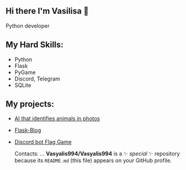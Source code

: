 ## Hi there I'm Vasilisa 👋
Python developer

## My Hard Skills:
- Python
- Flask
- PyGame
- Discord, Telegram
- SQLite

## My projects:
- [AI that identifies animals in photos](https://github.com/Vasyalis994/First)
- [Flask-Blog](https://github.com/Vasyalis994/Flask-Blog)
- [Discord bot Flag Game](https://github.com/Vasyalis994/Platform-Game)

  Contacts: ...
**Vasyalis994/Vasyalis994** is a ✨ _special_ ✨ repository because its `README.md` (this file) appears on your GitHub profile.


